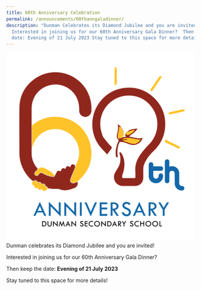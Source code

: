 ```yaml
---
title: 60th Anniversary Celebration
permalink: /announcements/60thanngaladinner/
description: "Dunman Celebrates its Diamond Jubilee and you are invited!
  Interested in joining us for our 60th Anniversary Gala Dinner?  Then keep the
  date: Evening of 21 July 2023 Stay tuned to this space for more details!"
---
```

![](/images/Home%20Page/60th%20anniversary.png)
Dunman celebrates its Diamond Jubilee and you are invited!

Interested in joining us for our 60th Anniversary Gala Dinner? 

Then keep the date: **Evening of 21 July 2023**

Stay tuned to this space for more details!